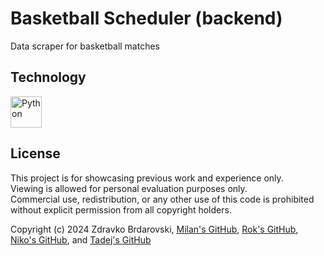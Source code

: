 # Basketball Scheduler (backend)
Data scraper for basketball matches

## Technology

<img src="https://cdn.jsdelivr.net/gh/devicons/devicon@latest/icons/python/python-original.svg" alt='Python' width='50px' />

## License
This project is for showcasing previous work and experience only.  
Viewing is allowed for personal evaluation purposes only.  
Commercial use, redistribution, or any other use of this code is prohibited without explicit permission from all copyright holders.

Copyright (c) 2024 Zdravko Brdarovski, [Milan's GitHub](https://github.com/mikister), [Rok's GitHub](https://github.com/rokfiser12345), [Niko's GitHub](https://github.com/nikogorjan), and [Tadej's GitHub](https://github.com/TheTadej123)

